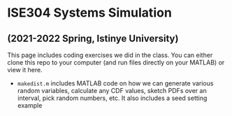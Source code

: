 # ISE304 Systems Simulation
## (2021-2022 Spring, Istinye University)
This page includes coding exercises we did in the class. You can either clone this repo to your computer (and run files directly on your MATLAB) or view it here.
* `makedist.m` includes MATLAB code on how we can generate various random variables, calculate any CDF values, sketch PDFs over an interval, pick random numbers, etc. It also includes a seed setting example
